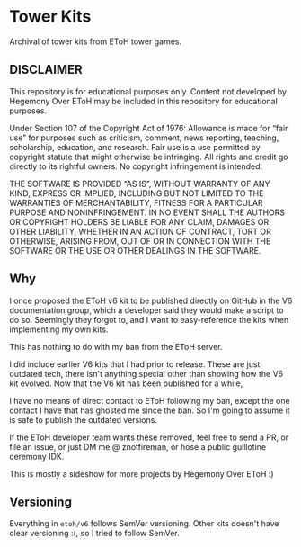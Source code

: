 # Tower Kits

Archival of tower kits from EToH tower games.

## DISCLAIMER

This repository is for educational purposes only. Content not developed by 
Hegemony Over EToH may be included in this repository for educational purposes.

Under Section 107 of the Copyright Act of 1976: Allowance is made for “fair use” 
for purposes such as criticism, comment, news reporting, teaching, scholarship, 
education, and research. Fair use is a use permitted by copyright statute that 
might otherwise be infringing. All rights and credit go directly to its rightful 
owners. No copyright infringement is intended.

THE SOFTWARE IS PROVIDED “AS IS”, WITHOUT WARRANTY OF ANY KIND, EXPRESS OR 
IMPLIED, INCLUDING BUT NOT LIMITED TO THE WARRANTIES OF MERCHANTABILITY, FITNESS 
FOR A PARTICULAR PURPOSE AND NONINFRINGEMENT. IN NO EVENT SHALL THE AUTHORS OR 
COPYRIGHT HOLDERS BE LIABLE FOR ANY CLAIM, DAMAGES OR OTHER LIABILITY, WHETHER 
IN AN ACTION OF CONTRACT, TORT OR OTHERWISE, ARISING FROM, OUT OF OR IN 
CONNECTION WITH THE SOFTWARE OR THE USE OR OTHER DEALINGS IN THE SOFTWARE.

## Why

I once proposed the EToH v6 kit to be published directly on GitHub in the V6
documentation group, which a developer said they would make a script to do so.
Seemingly they forgot to, and I want to easy-reference the kits when
implementing my own kits.

This has nothing to do with my ban from the EToH server.

I did include earlier V6 kits that I had prior to release. These are just
outdated tech, there isn't anything special other than showing how the V6 kit
evolved. Now that the V6 kit has been published for a while, 

I have no means of direct contact to EToH following my ban, except the one
contact I have that has ghosted me since the ban. So I'm going to assume
it is safe to publish the outdated versions.

If the EToH developer team wants these removed, feel free to send a PR, or file
an issue, or just DM me @ znotfireman, or hose a public guillotine ceremony IDK.

This is mostly a sideshow for more projects by Hegemony Over EToH :)

## Versioning

Everything in `etoh/v6` follows SemVer versioning. Other kits doesn't have clear
versioning :(, so I tried to follow SemVer.
